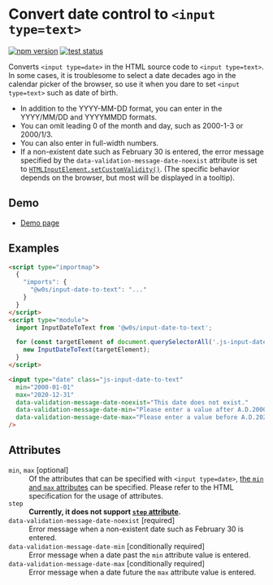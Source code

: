# Convert date control to `<input type=text>`

[![npm version](https://badge.fury.io/js/%40w0s%2Finput-date-to-text.svg)](https://www.npmjs.com/package/@w0s/input-date-to-text)
[![test status](https://github.com/SaekiTominaga/frontend/actions/workflows/input-date-to-text-test.yml/badge.svg)](https://github.com/SaekiTominaga/frontend/actions/workflows/input-date-to-text-test.yml)

Converts `<input type=date>` in the HTML source code to `<input type=text>`. In some cases, it is troublesome to select a date decades ago in the calendar picker of the browser, so use it when you dare to set `<input type=text>` such as date of birth.

- In addition to the YYYY-MM-DD format, you can enter in the YYYY/MM/DD and YYYYMMDD formats.
- You can omit leading 0 of the month and day, such as 2000-1-3 or 2000/1/3.
- You can also enter in full-width numbers.
- If a non-existent date such as February 30 is entered, the error message specified by the `data-validation-message-date-noexist` attribute is set to [`HTMLInputElement.setCustomValidity()`](https://html.spec.whatwg.org/multipage/form-control-infrastructure.html#dom-cva-setcustomvalidity). (The specific behavior depends on the browser, but most will be displayed in a tooltip).

## Demo

- [Demo page](https://saekitominaga.github.io/frontend/packages/input-date-to-text/demo/)

## Examples

```HTML
<script type="importmap">
  {
    "imports": {
      "@w0s/input-date-to-text": "..."
    }
  }
</script>
<script type="module">
  import InputDateToText from '@w0s/input-date-to-text';

  for (const targetElement of document.querySelectorAll('.js-input-date-to-text')) {
    new InputDateToText(targetElement);
  }
</script>

<input type="date" class="js-input-date-to-text"
  min="2000-01-01"
  max="2020-12-31"
  data-validation-message-date-noexist="This date does not exist."
  data-validation-message-date-min="Please enter a value after A.D.2000."
  data-validation-message-date-max="Please enter a value before A.D.2020."
/>
```

## Attributes

<dl>
<dt><code>min</code>, <code>max</code> [optional]</dt>
<dd>Of the attributes that can be specified with <code>&lt;input type=date&gt;</code>, <a href="https://html.spec.whatwg.org/multipage/input.html#the-min-and-max-attributes">the <code>min</code> and <code>max</code> attributes</a> can be specified. Please refer to the HTML specification for the usage of attributes.</dd>
<dt><code>step</code></dt>
<dd><strong>Currently, it does not support <a href="https://html.spec.whatwg.org/multipage/input.html#attr-input-step"><code>step</code> attribute</a>.</strong></dd>
<dt><code>data-validation-message-date-noexist</code> [required]</dt>
<dd>Error message when a non-existent date such as February 30 is entered.</dd>
<dt><code>data-validation-message-date-min</code> [conditionally required]</dt>
<dd>Error message when a date past the <code>min</code> attribute value is entered.</dd>
<dt><code>data-validation-message-date-max</code> [conditionally required]</dt>
<dd>Error message when a date future the <code>max</code> attribute value is entered.</dd>
</dl>

